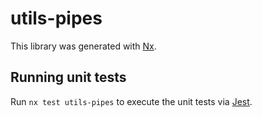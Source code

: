 # utils-pipes

This library was generated with [Nx](https://nx.dev).

## Running unit tests

Run `nx test utils-pipes` to execute the unit tests via [Jest](https://jestjs.io).
